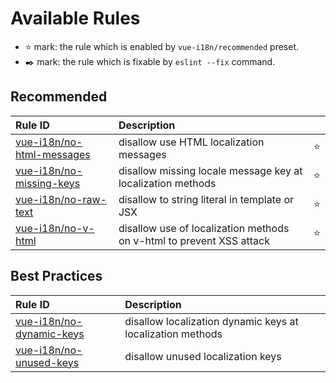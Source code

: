 # Available Rules

- :star: mark: the rule which is enabled by `vue-i18n/recommended` preset.
- :black_nib: mark: the rule which is fixable by `eslint --fix` command.

## Recommended

| Rule ID | Description |    |
|:--------|:------------|:---|
| [vue-i18n/<wbr>no-html-messages](./no-html-messages.html) | disallow use HTML localization messages | :star: |
| [vue-i18n/<wbr>no-missing-keys](./no-missing-keys.html) | disallow missing locale message key at localization methods | :star: |
| [vue-i18n/<wbr>no-raw-text](./no-raw-text.html) | disallow to string literal in template or JSX | :star: |
| [vue-i18n/<wbr>no-v-html](./no-v-html.html) | disallow use of localization methods on v-html to prevent XSS attack | :star: |

## Best Practices

| Rule ID | Description |    |
|:--------|:------------|:---|
| [vue-i18n/<wbr>no-dynamic-keys](./no-dynamic-keys.html) | disallow localization dynamic keys at localization methods |  |
| [vue-i18n/<wbr>no-unused-keys](./no-unused-keys.html) | disallow unused localization keys |  |

